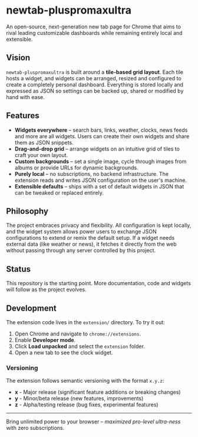 # newtab-pluspromaxultra

An open-source, next-generation new tab page for Chrome that aims to rival leading customizable dashboards while remaining entirely local and extensible.

## Vision
`newtab-pluspromaxultra` is built around a **tile-based grid layout**. Each tile hosts a widget, and widgets can be arranged, resized and configured to create a completely personal dashboard. Everything is stored locally and expressed as JSON so settings can be backed up, shared or modified by hand with ease.

## Features
- **Widgets everywhere** – search bars, links, weather, clocks, news feeds and more are all widgets. Users can create their own widgets and share them as JSON snippets.
- **Drag-and-drop grid** – arrange widgets on an intuitive grid of tiles to craft your own layout.
- **Custom backgrounds** – set a single image, cycle through images from albums or provide URLs for dynamic backgrounds.
- **Purely local** – no subscriptions, no backend infrastructure. The extension reads and writes JSON configuration on the user's machine.
- **Extensible defaults** – ships with a set of default widgets in JSON that can be tweaked or replaced entirely.

## Philosophy
The project embraces privacy and flexibility. All configuration is kept locally, and the widget system allows power users to exchange JSON configurations to extend or remix the default setup. If a widget needs external data (like weather or news), it fetches it directly from the web without passing through any server controlled by this project.

## Status
This repository is the starting point. More documentation, code and widgets will follow as the project evolves.

## Development

The extension code lives in the `extension/` directory. To try it out:

1. Open Chrome and navigate to `chrome://extensions`.
2. Enable **Developer mode**.
3. Click **Load unpacked** and select the `extension` folder.
4. Open a new tab to see the clock widget.

### Versioning
The extension follows semantic versioning with the format `x.y.z`:
- **x** - Major release (significant feature additions or breaking changes)
- **y** - Minor/beta release (new features, improvements)  
- **z** - Alpha/testing release (bug fixes, experimental features)

---
Bring unlimited power to your browser – *maximized pro-level ultra-ness* with zero subscriptions.
